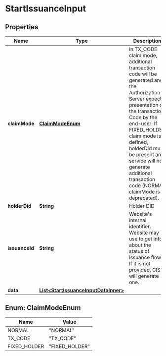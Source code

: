 # StartIssuanceInput

## Properties

| Name           | Type                                                                          | Description                                                                                                                                                                                                                                                                                                                  | Notes      |
| -------------- | ----------------------------------------------------------------------------- | ---------------------------------------------------------------------------------------------------------------------------------------------------------------------------------------------------------------------------------------------------------------------------------------------------------------------------- | ---------- |
| **claimMode**  | [**ClaimModeEnum**](#ClaimModeEnum)                                           | In TX_CODE claim mode, additional transaction code will be generated and the Authorization Server expects presentation of the transaction Code by the end-user. If FIXED_HOLDER claim mode is defined, holderDid must be present and service will not generate additional transaction code (NORMAL claimMode is deprecated). | [optional] |
| **holderDid**  | **String**                                                                    | Holder DID                                                                                                                                                                                                                                                                                                                   | [optional] |
| **issuanceId** | **String**                                                                    | Website&#39;s internal identifier. Website may use to get info about the status of issuance flow. If it is not provided, CIS will generate one.                                                                                                                                                                              | [optional] |
| **data**       | [**List&lt;StartIssuanceInputDataInner&gt;**](StartIssuanceInputDataInner.md) |                                                                                                                                                                                                                                                                                                                              |            |

## Enum: ClaimModeEnum

| Name         | Value                    |
| ------------ | ------------------------ |
| NORMAL       | &quot;NORMAL&quot;       |
| TX_CODE      | &quot;TX_CODE&quot;      |
| FIXED_HOLDER | &quot;FIXED_HOLDER&quot; |
